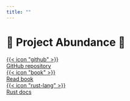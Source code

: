 ```yaml
---
title: ""
---
```


<h1 class="text-center">
🚧 Project Abundance 🚧
</h1>
<div class="flex justify-center">
    <div class="grid gap-4 max-w-3xl print:hidden" style="grid-template-columns: repeat(3,minmax(0,1fr))">
        <a href="https://github.com/nazar-pc/abundance" class="p-4 border-neutral-200 dark:border-neutral-700 border-2 rounded-md flex items-center">
            <span class="text-xl">{{< icon "github" >}}</span>
            <div class="my-2 ml-3 text-lg">GitHub repository</div>
        </a>
        <a href="/book" class="p-4 border-neutral-200 dark:border-neutral-700 border-2 rounded-md flex items-center">
            <span class="text-xl">{{< icon "book" >}}</span>
            <div class="my-2 ml-3 text-lg">Read book</div>
        </a>
        <a href="/rust-docs" class="p-4 border-neutral-200 dark:border-neutral-700 border-2 rounded-md flex items-center">
            <span class="text-xl">{{< icon "rust-lang" >}}</span>
            <div class="my-2 ml-3 text-lg">Rust docs</div>
        </a>
    </div>
</div>
